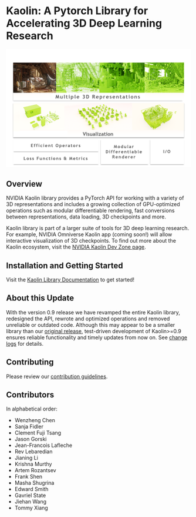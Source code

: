 # Kaolin: A Pytorch Library for Accelerating 3D Deep Learning Research

<p align="center">
    <img src="assets/kaolin.png">
</p>

## Overview
NVIDIA Kaolin library provides a PyTorch API for working with a variety of 3D representations and includes a growing collection of GPU-optimized operations such as modular differentiable rendering, fast conversions between representations, data loading, 3D checkpoints and more. 

Kaolin library is part of a larger suite of tools for 3D deep learning research. For example, NVIDIA Omniverse Kaolin app (coming soon!) will allow interactive visualization of 3D checkpoints. To find out more about the Kaolin ecosystem, visit the [NVIDIA Kaolin Dev Zone page](https://developer.nvidia.com/kaolin).

## Installation and Getting Started

Visit the [Kaolin Library Documentation](https://kaolin.readthedocs.io/en/latest/) to get started!

## About this Update

With the version 0.9 release we have revamped the entire Kaolin library, redesigned the API, rewrote and optimized operations and removed unreliable or outdated code. Although this may appear to be a smaller library than our [original release](https://github.com/NVIDIAGameWorks/kaolin/tree/v0.1), test-driven development of Kaolin>=0.9 ensures reliable functionality and timely updates from now on. See [change logs](https://github.com/NVIDIAGameWorks/kaolin/releases/tag/v0.9.0) for details.

## Contributing

Please review our [contribution guidelines](CONTRIBUTING.md).

## Contributors

In alphabetical order:

- Wenzheng Chen
- Sanja Fidler
- Clement Fuji Tsang
- Jason Gorski
- Jean-Francois Lafleche
- Rev Lebaredian
- Jianing Li
- Krishna Murthy
- Artem Rozantsev
- Frank Shen
- Masha Shugrina
- Edward Smith
- Gavriel State
- Jiehan Wang
- Tommy Xiang

